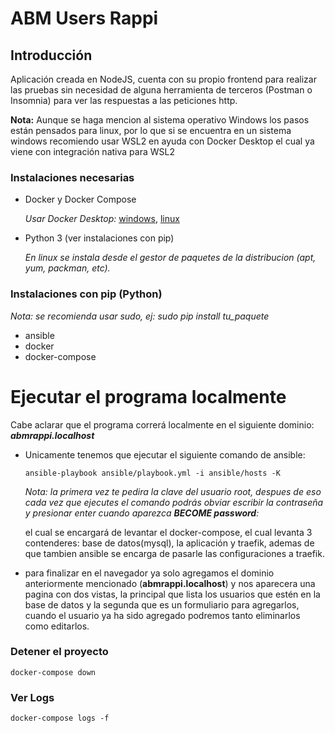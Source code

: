 # ABM Users Rappi

## Introducción
Aplicación creada en NodeJS, cuenta con su propio frontend para realizar las pruebas sin necesidad de alguna herramienta de terceros (Postman o Insomnia)
para ver las respuestas a las peticiones http.

**Nota:** Aunque se haga mencion al sistema operativo Windows los pasos están pensados para linux, por lo que si se encuentra en un sistema windows recomiendo usar WSL2 en ayuda con Docker Desktop el cual ya viene con integración nativa para WSL2


### Instalaciones necesarias
- Docker y Docker Compose 

    *Usar Docker Desktop:* [windows](https://docs.docker.com/desktop/install/windows-install/), [linux](https://docs.docker.com/desktop/install/linux-install/)

- Python 3 (ver instalaciones con pip)

    *En linux se instala desde el gestor de paquetes de la distribucion (apt, yum, packman, etc).*


### Instalaciones con pip (Python)
*Nota: se recomienda usar sudo, ej: sudo pip install tu_paquete*
- ansible
- docker
- docker-compose

# Ejecutar el programa localmente
Cabe aclarar que el programa correrá localmente en el siguiente dominio: ***abmrappi.localhost***

- Unicamente tenemos que ejecutar el siguiente comando de ansible:

    ``` ansible-playbook ansible/playbook.yml -i ansible/hosts -K ``` 
    
    *Nota: la primera vez te pedira la clave del usuario root, despues de eso cada vez que ejecutes el comando podrás obviar escribir la contraseña y presionar enter cuando aparezca **BECOME password**:*


    el cual se encargará de levantar el docker-compose, el cual levanta 3 contenderes: base de datos(mysql), la aplicación y traefik, ademas de que tambien ansible se encarga de pasarle las configuraciones a traefik.


- para finalizar en el navegador ya solo agregamos el dominio anteriormente mencionado (**abmrappi.localhost**) y nos aparecera una pagina con dos vistas, la principal que lista los usuarios que estén en la base de datos y la segunda que es un formuliario para agregarlos, cuando el usuario ya ha sido agregado podremos tanto eliminarlos como editarlos.

### Detener el proyecto
 ``` docker-compose down ```


### Ver Logs
 ``` docker-compose logs -f ```